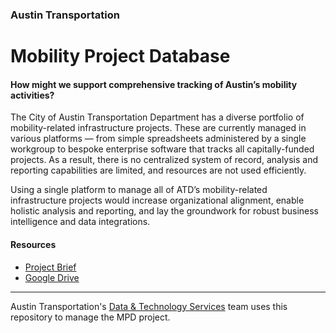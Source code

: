 ### Austin Transportation
# Mobility Project Database

#### How might we support comprehensive tracking of Austin’s mobility activities? 
 
The City of Austin Transportation Department has a diverse portfolio of mobility-related infrastructure projects. These are currently managed in various platforms — from simple spreadsheets administered by a single workgroup to bespoke enterprise software that tracks all capitally-funded projects. As a result, there is no centralized system of record, analysis and reporting capabilities are limited, and resources are not used efficiently. 

Using a single platform to manage all of ATD’s mobility-related infrastructure projects would increase organizational alignment, enable holistic analysis and reporting, and lay the groundwork for robust business intelligence and data integrations. 

#### Resources
- [Project Brief](https://docs.google.com/document/d/1KQi6OWy4g_JXgU6LQSDcUJCXu9K75Me8JYXxGWtHHzo/edit#)
- [Google Drive](https://drive.google.com/drive/folders/1T4TiHvL1BsktZPjXcqYDFwh8Apf_VE4e)

---
Austin Transportation's [Data & Technology Services](https://transportation.austintexas.io/about/) team uses this repository to manage the MPD project. 
